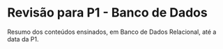 # Revisão para P1 - Banco de Dados
Resumo dos conteúdos ensinados, em Banco de Dados Relacional, até a data da P1.
